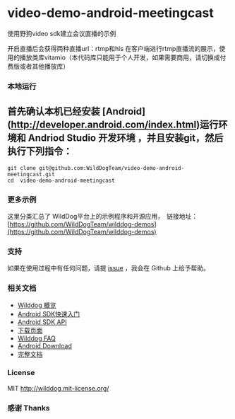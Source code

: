 # video-demo-android-meetingcast
使用野狗video sdk建立会议直播的示例

开启直播后会获得两种直播url：rtmp和hls
在客户端进行rtmp直播流的展示，使用的播放类库vitamio（本代码库只能用于个人开发，如果需要商用，请切换成付费版或者其他播放库）

### 本地运行

首先确认本机已经安装 [Android] (http://developer.android.com/index.html)运行环境和 Andriod Studio 开发环境 ，并且安装git，然后执行下列指令：
------------------------------------

```
git clone git@github.com:WildDogTeam/video-demo-android-meetingcast.git
cd  video-demo-android-meetingcast
```

### 更多示例

这里分类汇总了 WildDog平台上的示例程序和开源应用，　链接地址：[https://github.com/WildDogTeam/wilddog-demos](https://github.com/WildDogTeam/wilddog-demos)

### 支持
如果在使用过程中有任何问题，请提 [issue](https://github.com/WildDogTeam/demo-android-drawing/issues) ，我会在 Github 上给予帮助。

### 相关文档

* [Wilddog 概览](https://docs.wilddog.com/overview/index.html)
* [Android SDK快速入门](https://docs.wilddog.com/quickstart/video/android-conversation.html)
* [Android SDK API](https://docs.wilddog.com/api/video/android/wilddog-video.html)
* [下载页面](https://www.wilddog.com/download/)
* [Wilddog FAQ](https://z.wilddog.com/questions)
* [Android Download](http://developer.android.com/sdk/index.html)
* [完整文档](https://docs.wilddog.com/quickstart/video/android-conference.html)

### License
MIT
http://wilddog.mit-license.org/

### 感谢 Thanks